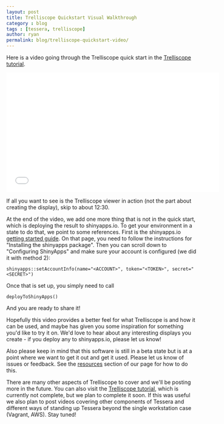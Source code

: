 ```yaml
---
layout: post
title: Trelliscope Quickstart Visual Walkthrough
category : blog
tags : [tessera, trelliscope]
author: ryan
permalink: blog/trelliscope-quickstart-video/
---
```


Here is a video going through the Trelliscope quick start in the [Trelliscope tutorial](http://tessera.io/docs-trelliscope/#quickstart).

<!--more-->

<iframe width="560" height="315" src="//www.youtube.com/embed/0u9G7XGUVXI" frameborder="0" allowfullscreen></iframe>

If all you want to see is the Trelliscope viewer in action (not the part about creating the display), skip to about 12:30.

At the end of the video, we add one more thing that is not in the quick start, which is deploying the result to shinyapps.io.  To get your environment in a state to do that, we point to some references.  First is the shinyapps.io [getting started guide](https://github.com/rstudio/shinyapps/blob/master/guide/guide.md).  On that page, you need to follow the instructions for "Installing the shinyapps package".  Then you can scroll down to "Configuring ShinyApps" and make sure your account is configured (we did it with method 2):

```
shinyapps::setAccountInfo(name="<ACCOUNT>", token="<TOKEN>", secret="<SECRET>")
```

Once that is set up, you simply need to call

```
deployToShinyApps()
```

And you are ready to share it!

Hopefully this video provides a better feel for what Trelliscope is and how it can be used, and maybe has given you some inspiration for something you'd like to try it on.  We'd love to hear about any interesting displays you create - if you deploy any to shinyapps.io, please let us know!

Also please keep in mind that this software is still in a beta state but is at a point where we want to get it out and get it used.  Please let us know of issues or feedback.  See the [resources](http://tessera.io/#resources) section of our page for how to do this.

There are many other aspects of Trelliscope to cover and we'll be posting more in the future.  You can also visit the [Trelliscope tutorial](http://tessera.io/docs-trelliscope), which is currently not complete, but we plan to complete it soon.  If this was useful we also plan to post videos covering other components of Tessera and different ways of standing up Tessera beyond the single workstation case (Vagrant, AWS).  Stay tuned!

<!-- http://resizemybrowser.com -->
<!-- 1440x810 -->

